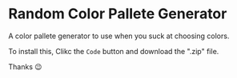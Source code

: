 # Random Color Pallete Generator

A color pallete generator to use when you suck at choosing colors.

To install this, Clikc the `Code` button and download the ".zip" file.

Thanks 😉
